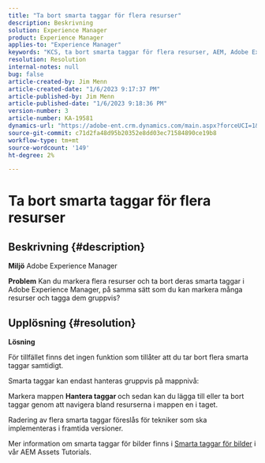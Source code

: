 ```yaml
---
title: "Ta bort smarta taggar för flera resurser"
description: Beskrivning
solution: Experience Manager
product: Experience Manager
applies-to: "Experience Manager"
keywords: "KCS, ta bort smarta taggar för flera resurser, AEM, Adobe Experience Manager, Frågor och svar"
resolution: Resolution
internal-notes: null
bug: false
article-created-by: Jim Menn
article-created-date: "1/6/2023 9:17:37 PM"
article-published-by: Jim Menn
article-published-date: "1/6/2023 9:18:36 PM"
version-number: 3
article-number: KA-19581
dynamics-url: "https://adobe-ent.crm.dynamics.com/main.aspx?forceUCI=1&pagetype=entityrecord&etn=knowledgearticle&id=3bb68f86-078e-ed11-81ac-6045bd006704"
source-git-commit: c71d2fa48d95b20352e8dd03ec71584890ce19b8
workflow-type: tm+mt
source-wordcount: '149'
ht-degree: 2%

---
```


# Ta bort smarta taggar för flera resurser

## Beskrivning {#description}


<b>Miljö</b>
Adobe Experience Manager

<b>Problem</b>
Kan du markera flera resurser och ta bort deras smarta taggar i Adobe Experience Manager, på samma sätt som du kan markera många resurser och tagga dem gruppvis?


## Upplösning {#resolution}


<b>Lösning</b>

För tillfället finns det ingen funktion som tillåter att du tar bort flera smarta taggar samtidigt.

Smarta taggar kan endast hanteras gruppvis på mappnivå:

Markera mappen  <b>Hantera taggar </b>och sedan kan du lägga till eller ta bort taggar genom att navigera bland resurserna i mappen en i taget.

Radering av flera smarta taggar föreslås för tekniker som ska implementeras i framtida versioner.

Mer information om smarta taggar för bilder finns i [Smarta taggar för bilder](https://experienceleague.adobe.com/docs/experience-manager-learn/assets/metadata/image-smart-tags.html) i vår AEM Assets Tutorials.
